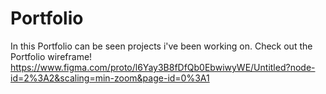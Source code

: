 # Portfolio
In this Portfolio can be seen projects i've been working on.
Check out the Portfolio wireframe! https://www.figma.com/proto/l6Yay3B8fDfQb0EbwiwyWE/Untitled?node-id=2%3A2&scaling=min-zoom&page-id=0%3A1
